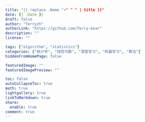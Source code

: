 ```yaml
---
title: "{{ replace .Name "-" " " | title }}"
date: {{ .Date }}
draft: false
author: "Terryzh"
authorLink: "https://github.com/Terry-bear"
description: ""
license: ""

tags: ["algorithm", "statistics"]
categories: ["统计学", "线性代数", "深度学习", "机器学习", "算法"]
hiddenFromHomePage: false

featuredImage: ""
featuredImagePreview: ""

toc: false
autoCollapseToc: true
math: true
lightgallery: true
linkToMarkdown: true
share:
  enable: true
comment: true
---
```

